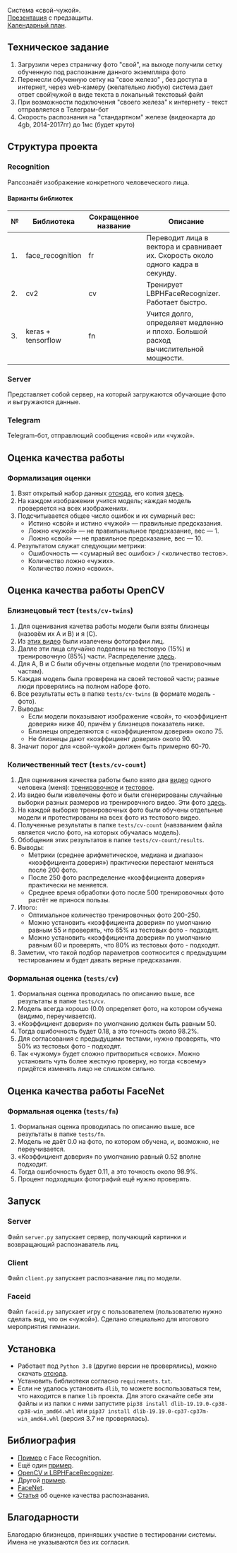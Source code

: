 Система «свой-чужой».  
[Презентация](https://docs.google.com/presentation/d/1TZBpWhKmof9FLp4XzRLFW6GwD1Fmsk-J/edit?usp=sharing&ouid=104378135732805691471&rtpof=true&sd=true) с предзащиты.  
[Календарный план](https://docs.google.com/spreadsheets/d/1N6Cu9KpMLCV-4HiQI2XPntv9Kqjaka5IoL8DQEBPFJ0/edit?usp=sharing).

## Техническое задание
1. Загрузили через страничку фото "свой", на выходе получили сетку обученную под распознание данного экземпляра фото
2. Перенесли обученную сетку на "свое железо" , без доступа в интернет, через web-камеру (желательно любую) система дает ответ свой\чужой в виде текста в локальный текстовый файл
3. При возможности подключения "своего железа" к интернету - текст отправляется в Телеграм-бот 
4. Скорость распознания на "стандартном" железе (видеокарта до 4gb, 2014-2017гг) до 1мс (будет круто)

## Структура проекта
### Recognition
Рапсознаёт изображение конкретного человеческого лица.  
#### Варианты библиотек
| № | Библиотека | Сокращенное название | Описание |
| ----- | ----- | ----- | ----- |
| 1. | face_recognition | fr | Переводит лица в вектора и сравнивает их. Скорость около одного кадра в секунду. |
| 2. | cv2 | cv | Тренирует LBPHFaceRecognizer. Работает быстро. |
| 3. | keras + tensorflow | fn | Учится долго, определяет медленно и плохо. Большой расход вычислительной мощности. |

### Server
Представляет собой сервер, на который загружаются обучающие фото и выгружаются данные.
### Telegram
Telegram-бот, отправлющий сообщения «свой» или «чужой».

## Оценка качества работы
### Формализация оценки
1. Взят открытый набор данных [отсюда](http://vis-www.cs.umass.edu/lfw/#download), его копия [здесь](https://drive.google.com/drive/folders/1CNlhu4Nc0SNAsVURhdqVsPXKjzJMYa8R?usp=sharing).
2. На каждом изображении учится модель; каждая модель проверяется на всех изображениях.
3. Подсчитывается общее число ошибок и их сумарный вес:
    + Истино «свой» и истино «чужой» — правильные предсказания.
    + Ложно «чужой» — не правильныльное предсказание, вес — 1.
    + Ложно «свой» — не правильное предсказание, вес — 10.
4. Результатом служат следующии метрики:
    + Ошибочность — <сумарный вес ошибок> / <количество тестов>.
    + Количество ложно «чужих».
    + Количество ложно «своих».

## Оценка качества работы OpenCV
### Близнецовый тест (`tests/cv-twins`)
1. Для оценивания качетва работы модели были взяты близнецы (назовём их A и B) и я (C).
2. Из [этих видео](https://drive.google.com/drive/folders/1sgXQaNVnnItobKVXmAkRPKBQVhQ3R-xk?usp=sharing) были изалечены фотографии лиц.
3. Далле эти лица случайно поделены на тестовую (15%) и тренировочную (85%) части. Распределение [здесь](https://drive.google.com/drive/folders/1tC4sC-Vmhz2E7BP6ASIQ5FSO6Lp7j2ZQ?usp=sharing).
4. Для A, B и C были обучены отдельные модели (по тренировочным частям).
5. Каждая модель была проверена на своей тестовой части; разные люди проверялись на полном наборе фото.
6. Все результаты есть в папке `tests/cv-twins` (в формате модель - фото).
7. Выводы:
    + Если модели показывают изображение «свой», то «коэффициент доверия» ниже 40, причём у близнецов показатель ниже.
    + Близнецы определяются с «коэффициентом доверия» около 75.
    + Не близнецы дают «коэффициент доверия» около 90.
8. Значит порог для «свой-чужой» должен быть примерно 60-70.
### Количественный тест (`tests/cv-count`)
1. Для оценивания качества работы было взято два [видео](https://drive.google.com/drive/folders/1p4yn2vvOJpPCBL-UU3u4SDHaAgUyAgLh?usp=sharing)
одного человека (меня): [тренировочное](https://drive.google.com/file/d/1sJB-r349A0ZBAsDdthbuYak3jwbiPcss/view?usp=sharing)
и [тестовое](https://drive.google.com/file/d/1O3XVtHe30C05H9QIM54lEncqxTWeN3-P/view?usp=sharing).
2. Из видео были извелечены фото и были сгенерированы случайные выборки разных размеров из тренировчного видео. Эти фото [здесь](https://drive.google.com/drive/folders/1ZRUeHLuM6G1OZ2b2jcMj740F85aboyKF?usp=sharing).
3. На каждой выборке тренировочных фото были обучены отдельные модели и протестированы на всех фото из тестового видео.
4. Полученные результаты в папке `tests/cv-count` (навзванием файла является число фото, на которых обучалась модель). 
5. Обобщения этих результатов в папке `tests/cv-count/results`.
6. Выводы:
    + Метрики (среднее арифметическое, медиана и диапазон «коэффициента доверия») практически перестают меняться после 200 фото.
    + После 250 фото распределение «коэффициента доверия» практически не меняется.
    + Среднее время обработки фото после 500 тренировочных фото растёт не принося пользы.
7. Итого:
    + Оптимальное количество тренировочных фото 200-250.
    + Можно установить «коэффициента доверия» по умолчанию равным 55 и проверять, что 65% из тестовых фото - подходят.
    + Можно установить «коэффициента доверия» по умолчанию равным 60 и проверять, что 80% из тестовых фото - подходят.
8. Заметим, что такой подбор параметров соотносится с предыдущим тестированием и будет давать верные предсказания.
### Формальная оценка (`tests/cv`)
1. Формальная оценка проводилась по описанию выше, все результаты в папке `tests/cv`.
2. Модель всегда хорошо (0.0) определяет фото, на котором обучена (видимо, переучивается).
3. «Коэффициент доверия» по умолчанию должен быть равным 50.
4. Тогда ошибочность будет 0.18, а это точность около 98.2%.
5. Для согласования с предыдущими тестами, нужно проверять, что 50% из тестовых фото - подходят.
6. Так «чужому» будет сложно притвориться «своих». Можно установить чуть более жесткую проверку, но тогда «своему» придётся изменять лицо не слишком сильно.

## Оценка качества работы FaceNet
### Формальная оценка (`tests/fn`)
1. Формальная оценка проводилась по описанию выше, все результаты в папке `tests/fn`.
2. Модель не даёт 0.0 на фото, по котором обучена, и, возможно, не переучивается.
3. «Коэффициент доверия» по умолчанию равный 0.52 вполне подходит.
4. Тогда ошибочность будет 0.11, а это точность около 98.9%.
5. Процент подходящих фотографий ещё нужно проверять.

## Запуск
### Server
Файл `server.py` запускает сервер, получающий картинки и возвращающий распознаватель лиц.
### Client
Файл `client.py` запускает распознавание лиц по модели.
### Faceid
Файл `faceid.py` запускает игру с пользователем (пользователю нужно сделать вид, что он «чужой»). Сделано специально для
итогового мероприятия гимназии.

## Установка
+ Работает под `Python 3.8` (другие версии не проверялись), можно скачать [отсюда](https://www.python.org/downloads/).
+ Установить библиотеки согласно `requirements.txt`.
+ Если не удалось установить `dlib`, то можете воспользоваться тем, что находится в папке `lib` проекта.
Для этого скачайте себе эти файлы и из папки с ними запустите `pip38 install dlib-19.19.0-cp38-cp38-win_amd64.whl`
или `pip37 install dlib-19.19.0-cp37-cp37m-win_amd64.whl` (версия 3.7 не проверялась).

## Библиография
+ [Пример](https://habr.com/ru/company/netologyru/blog/434354/) с Face Recognition.
+ Ещё один [пример](https://pythonist.ru/raspoznavanie-licz-pri-pomoshhi-python-i-opencv/?ysclid=l2oyvdygyk).
+ [OpenCV и LBPHFaceRecognizer](https://robotos.in/uroki/obnaruzhenie-i-raspoznavanie-litsa-na-python).
+ Другой [пример](https://habr.com/ru/post/301096/).
+ [FaceNet](https://neurohive.io/ru/tutorial/raspoznavanie-lica-facenet/).
+ [Статья](https://habr.com/ru/company/ntechlab/blog/329412/) об оценке качества распознавания.

## Благодарности
Благодарю близнецов, принявших участие в тестировании системы. Имена не указываются без их согласия.
